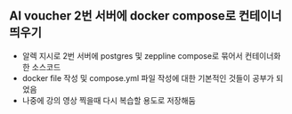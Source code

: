 ## AI voucher 2번 서버에 docker compose로 컨테이너 띄우기 

 - 알렉 지시로 2번 서버에 postgres 및 zeppline compose로 묶어서 컨테이너화 한 소스코드 
 - docker file 작성 및 compose.yml 파일 작성에 대한 기본적인 것들이 공부가 되었음 
 - 나중에 강의 영상 찍을때 다시 복습할 용도로 저장해둠